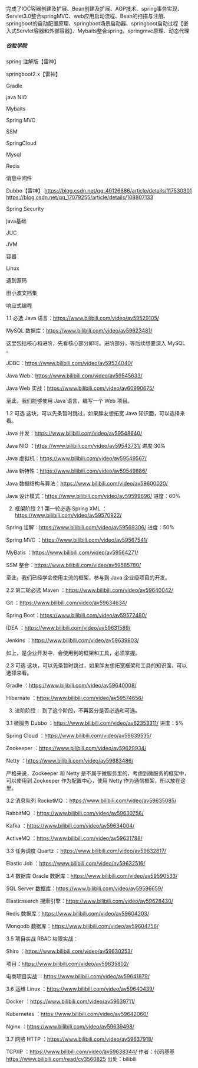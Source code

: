 

完成了IOC容器创建及扩展、Bean创建及扩展、AOP技术、spring事务实现、Servlet3.0整合springMVC、web应用启动流程、Bean的扫描与注册、springboot的自动配置原理、springboot场景启动器、springboot启动过程【嵌入式Servlet容器和外部容器】、Mybaits整合spring，springmvc原理、动态代理







##### 谷粒学院

spring 注解版【雷神】

springboot2.x【雷神】

Gradle

java NIO

Mybaits

Spring MVC

SSM

SpringCloud

Mysql

Redis

消息中间件

Dubbo【雷神】  https://blog.csdn.net/qq_40126686/article/details/117530301  https://blog.csdn.net/qq_17079255/article/details/108807133

Spring Security

java基础

JUC

JVM

容器

Linux

遇到源码

田小波文档集

响应式编程



1.1 必选
        Java 语言：https://www.bilibili.com/video/av59529105/

MySQL 数据库：https://www.bilibili.com/video/av59623481/

这里包括核心和进阶，先看核心部分即可。进阶部分，等后续想要深入 MySQL 。

JDBC：https://www.bilibili.com/video/av59534040/

Java Web：https://www.bilibili.com/video/av59545633/

Java Web 实战：https://www.bilibili.com/video/av60990675/

至此，我们能够使用 Java 语言，编写一个 Web 项目。

1.2 可选
这块，可以先条暂时跳过，如果胖友想拓宽 Java 知识面，可以选择来看。

Java 并发：https://www.bilibili.com/video/av59548640/

Java NIO ：https://www.bilibili.com/video/av59543731/      进度:30%

Java 虚拟机：https://www.bilibili.com/video/av59549567/

Java 新特性：https://www.bilibili.com/video/av59549886/

Java 数据结构与算法：https://www.bilibili.com/video/av59600020/

Java 设计模式：https://www.bilibili.com/video/av59599696/      进度：60%

2. 框架阶段
2.1 第一轮必选
Spring XML ：https://www.bilibili.com/video/av59570922/

Spring 注解：https://www.bilibili.com/video/av59569306/  进度：50%

Spring MVC ：https://www.bilibili.com/video/av59567541/

MyBatis ：https://www.bilibili.com/video/av59564271/

SSM 整合：https://www.bilibili.com/video/av59585780/

至此，我们已经学会使用主流的框架，参与到 Java 企业级项目的开发。

2.2 第二轮必选
Maven ：https://www.bilibili.com/video/av59640042/

Git ：https://www.bilibili.com/video/av59634634/

Spring Boot：https://www.bilibili.com/video/av59572480/

IDEA ：https://www.bilibili.com/video/av59631589/

Jenkins ：https://www.bilibili.com/video/av59639803/

如上，是企业开发中，会使用到的框架和工具，必须掌握。

2.3 可选
这块，可以先条暂时跳过，如果胖友想拓宽框架和工具的知识面，可以选择来看。

Gradle ：https://www.bilibili.com/video/av59640008/

Hibernate ：https://www.bilibili.com/video/av59574656/

3. 进阶阶段：
到了这个阶段，不再区分是否必选和可选。

3.1 微服务
         Dubbo ：https://www.bilibili.com/video/av62353311/  进度：5%

Spring Cloud ：https://www.bilibili.com/video/av59639535/

Zookeeper ：https://www.bilibili.com/video/av59629934/

Netty ：https://www.bilibili.com/video/av59683486/

严格来说，Zookeeper 和 Netty 是不属于微服务里的，考虑到微服务的框架中，可以使用到 Zookeeper 作为配置中心，使用 Netty 作为通信框架，所以放在这里。

3.2 消息队列
     RocketMQ ：https://www.bilibili.com/video/av59635085/

RabbitMQ ：https://www.bilibili.com/video/av59630756/

Kafka ：https://www.bilibili.com/video/av59634004/

ActiveMQ ：https://www.bilibili.com/video/av59631788/

3.3 任务调度
      Quartz ：https://www.bilibili.com/video/av59632817/

Elastic Job ：https://www.bilibili.com/video/av59632516/

3.4 数据库
        Oracle 数据库：https://www.bilibili.com/video/av59590533/

SQL Server 数据库：https://www.bilibili.com/video/av59596659/

Elasticsearch 搜索引擎：https://www.bilibili.com/video/av59628430/

Redis 数据库：https://www.bilibili.com/video/av59604203/

Mongodb 数据库：https://www.bilibili.com/video/av59604756/

3.5 项目实战
RBAC 权限实战：

Shiro ：https://www.bilibili.com/video/av59630253/

项目：https://www.bilibili.com/video/av59635802/

电商项目实战 ：https://www.bilibili.com/video/av59641879/

3.6 运维
Linux ：https://www.bilibili.com/video/av59640439/

Docker ：https://www.bilibili.com/video/av59639711/

Kubernetes ：https://www.bilibili.com/video/av59642060/

Nginx ：https://www.bilibili.com/video/av59639498/

3.7 网络
HTTP ：https://www.bilibili.com/video/av59637918/

TCP/IP ：https://www.bilibili.com/video/av59638344/ 作者：代码基基 https://www.bilibili.com/read/cv3560825 出处：bilibili